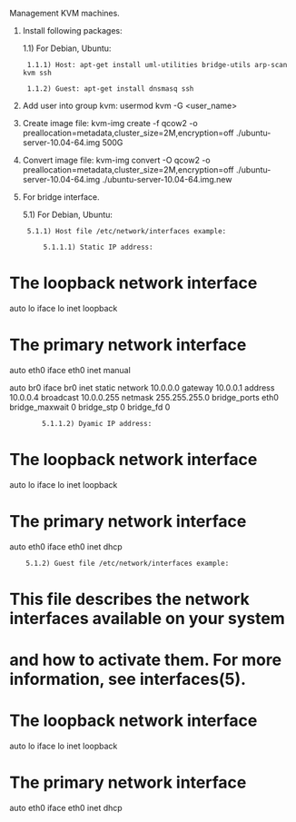 Management KVM machines.

1) Install following packages:

    1.1) For Debian, Ubuntu:

        1.1.1) Host: apt-get install uml-utilities bridge-utils arp-scan kvm ssh

        1.1.2) Guest: apt-get install dnsmasq ssh

2) Add user into group kvm:
    usermod kvm -G <user_name>

3) Create image file:
    kvm-img create -f qcow2 -o preallocation=metadata,cluster_size=2M,encryption=off ./ubuntu-server-10.04-64.img 500G

4) Convert image file:
    kvm-img convert -O qcow2 -o preallocation=metadata,cluster_size=2M,encryption=off ./ubuntu-server-10.04-64.img ./ubuntu-server-10.04-64.img.new

5) For bridge interface.

    5.1) For Debian, Ubuntu:

        5.1.1) Host file /etc/network/interfaces example:

            5.1.1.1) Static IP address:
# The loopback network interface
auto lo
iface lo inet loopback

# The primary network interface
auto eth0
iface eth0 inet manual

auto br0
iface br0 inet static
	network 10.0.0.0
	gateway 10.0.0.1
	address 10.0.0.4
	broadcast 10.0.0.255
	netmask 255.255.255.0
	bridge_ports eth0
	bridge_maxwait 0
	bridge_stp 0
	bridge_fd 0

            5.1.1.2) Dyamic IP address:
# The loopback network interface
auto lo
iface lo inet loopback

# The primary network interface
auto eth0
iface eth0 inet dhcp

        5.1.2) Guest file /etc/network/interfaces example:
# This file describes the network interfaces available on your system
# and how to activate them. For more information, see interfaces(5).

# The loopback network interface
auto lo
iface lo inet loopback

# The primary network interface
auto eth0
iface eth0 inet dhcp
